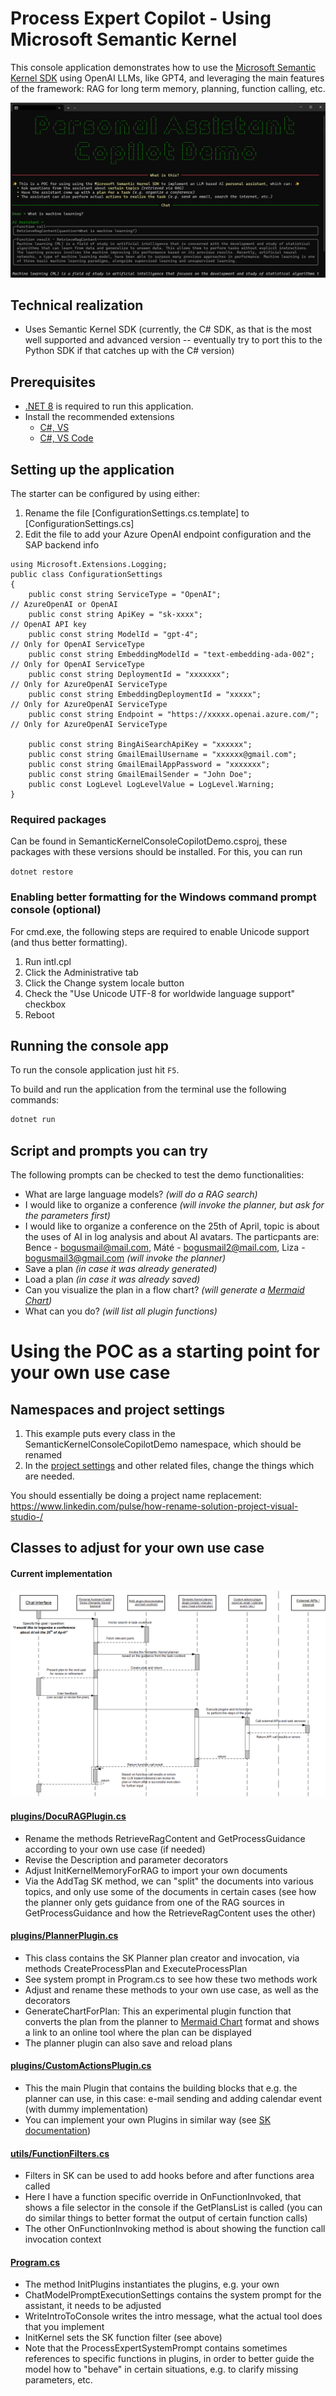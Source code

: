 # Process Expert Copilot - Using Microsoft Semantic Kernel

This console application demonstrates how to use the [Microsoft Semantic Kernel SDK](https://github.com/microsoft/semantic-kernel/) using OpenAI LLMs, like GPT4, and leveraging the main features of the framework: RAG for long term memory, planning, function calling, etc.

![Screenshot](screenshot.png)

## Technical realization

- Uses Semantic Kernel SDK (currently, the C# SDK, as that is the most well supported and advanced version -- eventually try to port this to the Python SDK if that catches up with the C# version)

## Prerequisites

- [.NET 8](https://dotnet.microsoft.com/download/dotnet/8.0) is required to run this application.
- Install the recommended extensions
  - [C#, VS](https://marketplace.visualstudio.com/items?itemName=ms-dotnettools.csharp)
  - [C#, VS Code](https://marketplace.visualstudio.com/items?itemName=ms-dotnettools.csdevkit)

## Setting up the application

The starter can be configured by using either:

1. Rename the file [ConfigurationSettings.cs.template] to [ConfigurationSettings.cs]
1. Edit the file to add your Azure OpenAI endpoint configuration and the SAP backend info

```
using Microsoft.Extensions.Logging;
public class ConfigurationSettings
{
	public const string ServiceType = "OpenAI"; 						// AzureOpenAI or OpenAI
    public const string ApiKey = "sk-xxxx"; 							// OpenAI API key
	public const string ModelId = "gpt-4"; 								// Only for OpenAI ServiceType
	public const string EmbeddingModelId = "text-embedding-ada-002"; 	// Only for OpenAI ServiceType
	public const string DeploymentId = "xxxxxxx"; 						// Only for AzureOpenAI ServiceType
	public const string EmbeddingDeploymentId = "xxxxx"; 				// Only for AzureOpenAI ServiceType
	public const string Endpoint = "https://xxxxx.openai.azure.com/";	// Only for AzureOpenAI ServiceType

	public const string BingAiSearchApiKey = "xxxxxx";
	public const string GmailEmailUsername = "xxxxxx@gmail.com";
	public const string GmailEmailAppPassword = "xxxxxxx";	
	public const string GmailEmailSender = "John Doe";
	public const LogLevel LogLevelValue = LogLevel.Warning;
}
```

### Required packages

Can be found in SemanticKernelConsoleCopilotDemo.csproj, these packages with these versions should be installed. 
For this, you can run

```dotnet restore```

### Enabling better formatting for the Windows command prompt console (optional)

For cmd.exe, the following steps are required to enable Unicode support (and thus better formatting).

1. Run intl.cpl
1. Click the Administrative tab
1. Click the Change system locale button
1. Check the "Use Unicode UTF-8 for worldwide language support" checkbox
1. Reboot

## Running the console app

To run the console application just hit `F5`.

To build and run the application from the terminal use the following commands:

```bash
dotnet run
```

## Script and prompts you can try

The following prompts can be checked to test the demo functionalities:
- What are large language models? *(will do a RAG search)*
- I would like to organize a conference *(will invoke the planner, but ask for the parameters first)*
- I would like to organize a conference on the 25th of April, topic is about the uses of AI in log analysis and about AI avatars. The particpants are: Bence - bogusmail@mail.com, Máté - bogusmail2@mail.com, Liza - bogusmail3@gmail.com *(will invoke the planner)*
- Save a plan *(in case it was already generated)*
- Load a plan *(in case it was already saved)*
- Can you visualize the plan in a flow chart? *(will generate a [Mermaid Chart](https://mermaid.js.org/syntax/flowchart.html))*
- What can you do? *(will list all plugin functions)*

# Using the POC as a starting point for your own use case

## Namespaces and project settings

1. This example puts every class in the SemanticKernelConsoleCopilotDemo namespace, which should be renamed
1. In the [project settings](SemanticKernelConsoleCopilotDemo.csproj) and other related files, change the things which are needed.

You should essentially be doing a project name replacement: https://www.linkedin.com/pulse/how-rename-solution-project-visual-studio-/

## Classes to adjust for your own use case

#### Current implementation

![Sequence diagram](sequence_diagram.png)

#### [plugins/DocuRAGPlugin.cs](plugins/DocuRAGPlugin.cs)
- Rename the methods RetrieveRagContent and GetProcessGuidance according to your own use case (if needed)
- Revise the Description and parameter decorators 
- Adjust InitKernelMemoryForRAG to import your own documents
- Via the AddTag SK method, we can "split" the documents into various topics, and only use some of the documents in certain cases (see how the planner only gets guidance from one of the RAG sources in GetProcessGuidance and how the RetrieveRagContent uses the other)

#### [plugins/PlannerPlugin.cs](plugins/PlannerPlugin.cs)
- This class contains the SK Planner plan creator and invocation, via methods CreateProcessPlan and ExecuteProcessPlan
- See system prompt in Program.cs to see how these two methods work
- Adjust and rename these methods to your own use case, as well as the decorators
- GenerateChartForPlan: This an experimental plugin function that converts the plan from the planner to [Mermaid Chart](https://mermaid.js.org/syntax/flowchart.html) format and shows a link to an online tool where the plan can be displayed
- The planner plugin can also save and reload plans

#### [plugins/CustomActionsPlugin.cs](plugins/CustomActionsPlugin.cs)
- This the main Plugin that contains the building blocks that e.g. the planner can use, in this case: e-mail sending and adding calendar event (with dummy implementation)
- You can implement your own Plugins in similar way (see [SK documentation](https://learn.microsoft.com/en-us/semantic-kernel/agents/plugins/?tabs=Csharp))

#### [utils/FunctionFilters.cs](utils/FunctionFilters.cs)
- Filters in SK can be used to add hooks before and after functions area called
- Here I have a function specific override in OnFunctionInvoked, that shows a file selector in the console if the GetPlansList is called (you can do similar things to better format the output of certain function calls)
- The other OnFunctionInvoking method is about showing the function call invocation context

#### [Program.cs](Program.cs)
- The method InitPlugins instantiates the plugins, e.g. your own
- ChatModelPromptExecutionSettings contains the system prompt for the assistant, it needs to be adjusted
- WriteIntroToConsole writes the intro message, what the actual tool does that you implement
- InitKernel sets the SK function filter (see above)
- Note that the ProcessExpertSystemPrompt contains sometimes references to specific functions in plugins, in order to better guide the model how to "behave" in certain situations, e.g. to clarify missing parameters, etc.